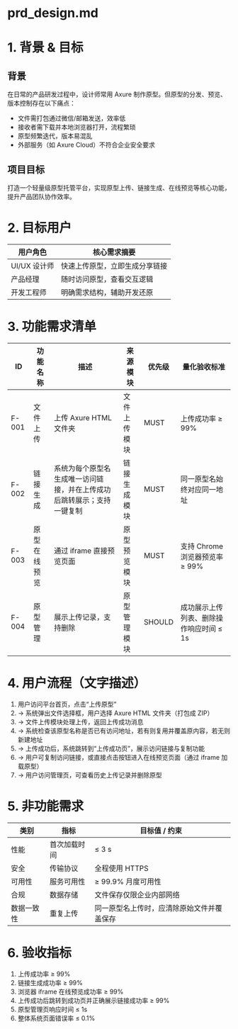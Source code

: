 # prd_design.md

# 1. 背景 & 目标

## 背景
在日常的产品研发过程中，设计师常用 Axure 制作原型。但原型的分发、预览、版本控制存在以下痛点：

- 文件需打包通过微信/邮箱发送，效率低
- 接收者需下载并本地浏览器打开，流程繁琐
- 原型频繁迭代，版本易混乱
- 外部服务（如 Axure Cloud）不符合企业安全要求

## 项目目标
打造一个轻量级原型托管平台，实现原型上传、链接生成、在线预览等核心功能，提升产品团队协作效率。

# 2. 目标用户

| 用户角色     | 核心需求摘要 |
|--------------|---------------|
| UI/UX 设计师 | 快速上传原型，立即生成分享链接 |
| 产品经理     | 随时访问原型，查看交互逻辑 |
| 开发工程师   | 明确需求结构，辅助开发还原 |

# 3. 功能需求清单

| ID    | 功能名称       | 描述 | 来源模块       | 优先级 | 量化验收标准 |
|-------|----------------|------|----------------|--------|----------------|
| F-001 | 文件上传       | 上传 Axure HTML 文件夹 | 文件上传模块   | MUST   | 上传成功率 ≥ 99% |
| F-002 | 链接生成       | 系统为每个原型名生成唯一访问链接，并在上传成功后跳转展示；支持一键复制| 链接生成模块   | MUST   |  同一原型名始终对应同一地址 |
| F-003 | 原型在线预览   | 通过 iframe 直接预览页面 | 原型预览模块   | MUST   | 支持 Chrome 浏览器预览率 ≥ 99% |
| F-004 | 原型管理       | 展示上传记录，支持删除  | 原型管理模块   | SHOULD | 成功展示上传列表、删除操作响应时间 ≤ 1s |

# 4. 用户流程（文字描述）

1. 用户访问平台首页，点击“上传原型”
2. → 系统弹出文件选择框，用户选择 Axure HTML 文件夹（打包成 ZIP）
3. → 文件上传模块处理上传，返回上传成功消息
4. → 系统检查该原型名称是否已有访问地址，若有则复用并覆盖原内容，若无则新建地址
5. → 上传成功后，系统跳转到“上传成功页”，展示访问链接与复制功能
6. → 用户可复制访问链接，或直接点击按钮进入在线预览页面（通过 iframe 加载原型）
7. → 用户访问管理页，可查看历史上传记录并删除原型

# 5. 非功能需求

| 类别     | 指标         | 目标值 / 约束             |
|----------|--------------|----------------------------|
| 性能     | 首次加载时间 | ≤ 3 s                      |
| 安全     | 传输协议     | 全程使用 HTTPS             |
| 可用性   | 服务可用性   | ≥ 99.9% 月度可用性         |
| 合规     | 数据存储     | 文件保存仅限企业内部网络   |
| 数据一致性 | 重复上传 | 同一原型名上传时，应清除原始文件并覆盖保存 |

# 6. 验收指标

1. 上传成功率 ≥ 99%
2. 链接生成成功率 ≥ 99%
3. 浏览器 iframe 在线预览成功率 ≥ 99%
4. 上传成功后跳转到成功页并正确展示链接成功率 ≥ 99%
5. 原型管理页响应时间 ≤ 1s
6. 整体系统页面错误率 ≤ 0.1%